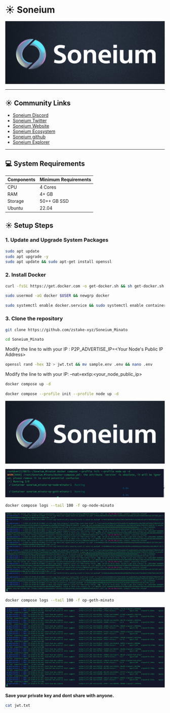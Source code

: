 # ☀️ Soneium

![Soneium Image](https://raw.githubusercontent.com/xhinis/soneium-Minato/refs/heads/main/Soneium.png)

---

## ☀️ Community Links

- [Soneium Discord](https://discord.gg/soneium)
- [Soneium Twitter](https://x.com/soneium)
- [Soneium Website](https://soneium.org/)
- [Soneium Ecosystem](https://soneium.org/en/ecosystem/)
- [Soneium github](https://github.com/Soneium)
- [Soneium Explorer](https://explorer-testnet.soneium.org/)

---

## 💻 System Requirements

| Components  | Minimum Requirements |
|-------------|----------------------|
| CPU         | 4 Cores               |
| RAM         | 4+ GB                 |
| Storage     | 50++ GB SSD            |
| Ubuntu      | 22.04         |



## ☀️ Setup Steps

### 1. Update and Upgrade System Packages

```bash
sudo apt update
sudo apt upgrade -y
sudo apt update && sudo apt-get install openssl

```

### 2. Install Docker

```bash
curl -fsSL https://get.docker.com -o get-docker.sh && sh get-docker.sh

```

```bash
sudo usermod -aG docker $USER && newgrp docker

```
```bash
sudo systemctl enable docker.service && sudo systemctl enable containerd.service

```



### 3. Clone the repository


```bash
git clone https://github.com/zstake-xyz/Soneium_Minato

```


```bash
cd Soneium_Minato

```

Modify the line to with your IP : P2P_ADVERTISE_IP=<Your Node's Public IP Address>

```bash
openssl rand -hex 32 > jwt.txt && mv sample.env .env && nano .env
```


Modify the line to with your IP: –nat=extip:<your_node_public_ip> 

```bash
docker compose up -d
```


```bash
docker compose --profile init --profile node up -d
```

![Soneium Image](https://raw.githubusercontent.com/xhinis/soneium-Minato/refs/heads/main/Soneium.png)

![Docker Image](https://raw.githubusercontent.com/xhinis/soneium-Minato/refs/heads/main/docker.png)

```bash
docker compose logs --tail 100 -f op-node-minato

```
![node](https://raw.githubusercontent.com/xhinis/soneium-Minato/refs/heads/main/node.png)


```bash
docker compose logs --tail 100 -f op-geth-minato

```
![geth](https://raw.githubusercontent.com/xhinis/soneium-Minato/refs/heads/main/geth.png)


**Save your private key and dont share with anyone.**

```bash
cat jwt.txt 

```




